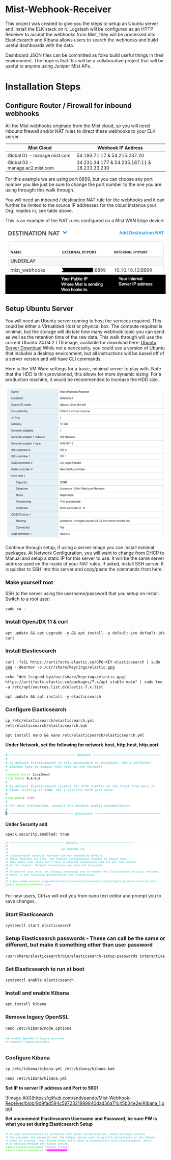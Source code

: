 # Mist-Webhook-Receiver

This project was created to give you the steps to setup an Ubuntu server and install the ELK stack on it.
Logstash will be configured as an HTTP Receiver to accept the webhooks from Mist, they will be 
processed into Elasticsearch and Kibana allows users to search the webhooks and build useful dashboards
with the data.

Dashboard JSON files can be committed as folks build useful things in their environment. The hope is that this
will be a collaborative project that will be useful to anyone using Juniper Mist APs.


# Installation Steps


## Configure Router / Firewall for inbound webhooks
All the Mist webhooks originate from the Mist cloud, so you will need inbound firewall and/or NAT rules to direct
these webhooks to your ELK server.

| Mist Cloud  | Webhook IP Address |
| ------------- | ------------- |
| Global 01 - manage.mist.com  | 54.193.71.17 & 54.215.237.20	  |
| Global 03 - manage.ac2.mist.com | 34.231.34.177 & 54.235.187.11 & 18.233.33.230  |

For this example we are using port 8899, but you can choose any port number you like just be sure to change
the port number to the one you are using throught this walk through.

You will need an inbound / destination NAT rule for the webhooks and it can further be limited to the source
IP addresses for the cloud instance your Org. resides in, see table above.

This is an example of the NAT rules configured on a Mist WAN Edge device:

![Image Alt](https://github.com/andypando/Mist-Webhook-Receiver/blob/785d36ce973b9e7678698ecb6b55fb58739a0073/NAT.png)


## Setup Ubuntu Server

You will need an Ubuntu server running to host the services required. This could be either a Virtualized Host or physical box.
The compute required is minimal, but the storage will dictate how many webhook topic you can send as well as the retention time
of the raw data. This walk through will use the current Ubuntu 24.04.2 LTS image, available for download here: [Ubuntu Server Download](https://ubuntu.com/download/server "Ubuntu Server Download")
While not a neccessity, you could use a version of Ubuntu that includes a desktop environment, but all instructions will be based off of a server version and will have CLI commands.

Here is the VM Ware settings for a basic, minimal server to play with. Note that the HDD is thin provisioned, this allows for more dynamic sizing.
For a production machine, it would be recommended to increase the HDD size.

![Image Alt](https://github.com/andypando/Mist-Webhook-Receiver/blob/a68a0998978eb980c64f30b3f03f5d19742e41c0/Sample_VM.png)

Continue through setup, if using a server image you can install minimal packages. At Network Configuration, 
you will want to change from DHCP to Manual and setup a static IP for this server to use. It will be the same 
server address used on the inside of your NAT rules. If asked, install SSH server. It is quicker to SSH into this
server and copy/paste the commands from here.

### Make yourself root

SSH to the server using the username/password that you setup on install. Switch to a root user:
```
sudo su -
```

### Install OpenJDK 11 & curl

```
apt update && apt upgrade -y && apt install -y default-jre default-jdk curl
```

 ### Install Elasticsearch

 ```
curl -fsSL https://artifacts.elastic.co/GPG-KEY-elasticsearch | sudo gpg --dearmor -o /usr/share/keyrings/elastic.gpg
```

```
echo "deb [signed-by=/usr/share/keyrings/elastic.gpg] https://artifacts.elastic.co/packages/7.x/apt stable main" | sudo tee -a /etc/apt/sources.list.d/elastic-7.x.list
```

```
apt update && apt install -y elasticsearch
```

### Configure Elasticsearch

```
cp /etc/elasticsearch/elasticsearch.yml /etc/elasticsearch/elasticsearch.bak
```

```
apt install nano && nano /etc/elasticsearch/elasticsearch.yml
```

**Under Network, set the following for network.host, http.host, http.port**

![Image Alt](https://github.com/andypando/Mist-Webhook-Receiver/blob/be6a8b58ffa6b267808cd05f339124ef9465cbb0/ES_Config.png)

**Under Security add**

```
xpack.security.enabled: true
```

![Image Alt](https://github.com/andypando/Mist-Webhook-Receiver/blob/c3f2f5442990b39911833dea4d9d1eab919e3dc5/ES_Security.png)

For new users, Ctrl+x will exit you from nano text editor and prompt you to save changes.

### Start Elasticsearch

```
systemctl start elasticsearch
```

### Setup Elasticsearch passwords - These can call be the same or different, but make it something other than user password

```
/usr/share/elasticsearch/bin/elasticsearch-setup-passwords interactive
```

### Set Elasticsearch to run at boot

```
systemctl enable elasticsearch
```

### Install and enable Kibana

```
apt install kibana
```

### Remove legacy OpenSSL

```
nano /etc/kibana/node.options
```

![Image Alt](https://github.com/andypando/Mist-Webhook-Receiver/blob/09529ad5f50884154336045a3f4ccf98b7c3d7c0/Kibana_Sec.png)

### Configure Kibana

```
cp /etc/kibana/kibana.yml /etc/kibana/kibana.bak
```

```
nano /etc/kibana/kibana.yml
```

**Set IP to server IP address and Port to 5601**

![Image Alt]](https://github.com/andypando/Mist-Webhook-Receiver/blob/9d9fad594c5972321999840dad36a71c45b34e2e/Kibana_1.png)

**Set uncomment Elasticsearch Username and Password, be sure PW is what you set during Elasticsearch Setup**

![Image Alt](https://github.com/andypando/Mist-Webhook-Receiver/blob/9d9fad594c5972321999840dad36a71c45b34e2e/Kibana_2.png)
